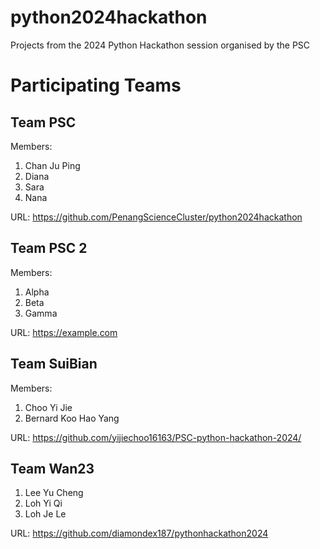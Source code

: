 # python2024hackathon
Projects from the 2024 Python Hackathon session organised by the PSC

# Participating Teams

## Team PSC

Members:

1. Chan Ju Ping
2. Diana
3. Sara
4. Nana

URL: https://github.com/PenangScienceCluster/python2024hackathon

## Team PSC 2

Members:

1. Alpha
2. Beta
3. Gamma

URL: https://example.com

## Team SuiBian

Members:

1. Choo Yi Jie
2. Bernard Koo Hao Yang

URL: https://github.com/yijiechoo16163/PSC-python-hackathon-2024/

## Team Wan23
1. Lee Yu Cheng
2. Loh Yi Qi
3. Loh Je Le

URL: https://github.com/diamondex187/pythonhackathon2024
